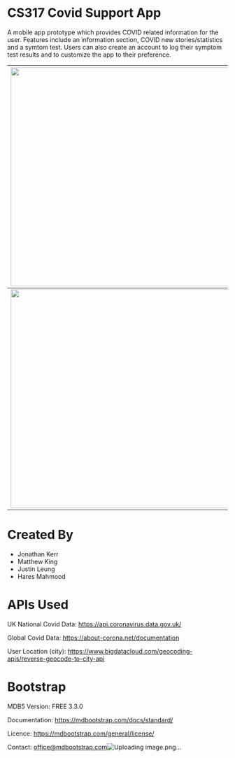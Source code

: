 # CS317 Covid Support App
A mobile app prototype which provides COVID related information for the user. Features include an information section, COVID new stories/statistics and a symtom test. Users can also create an account to log their symptom test results and to customize the app to their preference. 

| <img src="https://user-images.githubusercontent.com/80848313/112883274-f945f280-90c5-11eb-9d2e-60cfb0be1e47.png" width="500">   | <img src="https://user-images.githubusercontent.com/80848313/112883412-2d211800-90c6-11eb-8d49-ddbf8328fe21.png" width="500"> | <img src="https://user-images.githubusercontent.com/80848313/112883490-44f89c00-90c6-11eb-8300-4e8a46b9aaf5.png" width="500"> | <img src="https://user-images.githubusercontent.com/80848313/112883881-b3d5f500-90c6-11eb-9156-04be6616268f.png" width="500"> |
| ------------- | ------------- | ------------- | ------------- |
| <img src="https://user-images.githubusercontent.com/80848313/112884862-eaf8d600-90c7-11eb-8cc7-20713c07aff4.png" width="500">   | <img src="https://user-images.githubusercontent.com/80848313/112884947-08c63b00-90c8-11eb-8247-39017e668510.png" width="500"> | <img src="https://user-images.githubusercontent.com/80848313/112885156-4fb43080-90c8-11eb-9aaf-0ff07ac14657.png" width="500"> | <img src="https://user-images.githubusercontent.com/80848313/112885289-7d997500-90c8-11eb-94a3-aa33bbe92260.png" width="500"> |


# Created By
* Jonathan Kerr
* Matthew King
* Justin Leung
* Hares Mahmood

# APIs Used
UK National Covid Data:
https://api.coronavirus.data.gov.uk/

Global Covid Data:
https://about-corona.net/documentation

User Location (city):
https://www.bigdatacloud.com/geocoding-apis/reverse-geocode-to-city-api

# Bootstrap
MDB5
Version: FREE 3.3.0

Documentation:
https://mdbootstrap.com/docs/standard/

Licence:
https://mdbootstrap.com/general/license/

Contact:
office@mdbootstrap.com![Uploading image.png…]()

